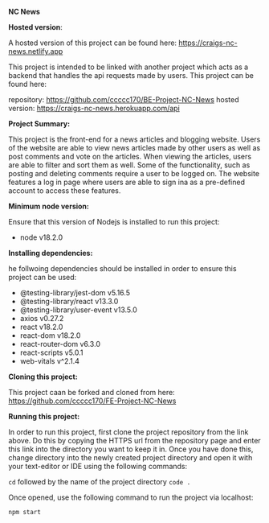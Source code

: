 **NC News**

**Hosted version**:

A hosted version of this project can be found here: https://craigs-nc-news.netlify.app

This project is intended to be linked with another project which acts as a backend that handles the api requests made by users. This project can be found here:

repository: https://github.com/ccccc170/BE-Project-NC-News
hosted version: https://craigs-nc-news.herokuapp.com/api

**Project Summary:**

This project is the front-end for a news articles and blogging website. Users of the website are able to view news articles made by other users as well as post comments and vote on the articles. When viewing the articles, users are able to filter and sort them as well. Some of the functionality, such as posting and deleting comments require a user to be logged on. The website features a log in page where users are able to sign ina as a pre-defined account to access these features.

**Minimum node version:**

Ensure that this version of Nodejs is installed to run this project:

- node v18.2.0

**Installing dependencies:**

he follwoing dependencies should be installed in order to ensure this project can be used:

- @testing-library/jest-dom v5.16.5
- @testing-library/react v13.3.0
- @testing-library/user-event v13.5.0
- axios v0.27.2
- react v18.2.0
- react-dom v18.2.0
- react-router-dom v6.3.0
- react-scripts v5.0.1
- web-vitals v^2.1.4

**Cloning this project:**

This project caan be forked and cloned from here: https://github.com/ccccc170/FE-Project-NC-News

**Running this project:**

In order to run this project, first clone the project repository from the link above. Do this by copying the HTTPS url from the repository page and enter this link into the directory you want to keep it in. Once you have done this, change directory into the newly created project directory and open it with your text-editor or IDE using the following commands:

`cd` followed by the name of the project directory
`code .`

Once opened, use the following command to run the project via localhost:

`npm start`

